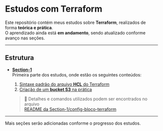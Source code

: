 # Estudos com Terraform

Este repositório contém meus estudos sobre **Terraform**, realizados de forma **teórica e prática**.  
O aprendizado ainda está **em andamento**, sendo atualizado conforme avanço nas seções.  

---

## Estrutura

- **[Section-1](./Section-1)**  
  Primeira parte dos estudos, onde estão os seguintes conteúdos:  
  1. [Sintaxe padrão do arquivo **HCL** do Terraform](./Section-1/sintaxe-terraform)  
  2. [Criação de um **bucket S3** na prática](./Section-1/config-bloco-terraform)

  > 📌 Detalhes e comandos utilizados podem ser encontrados no arquivo  
  > [README da Section-1/config-bloco-terraform](./Section-1/config-bloco-terraform/README.md)

---

Mais seções serão adicionadas conforme o progresso dos estudos.